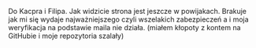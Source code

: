 Do Kacpra i Filipa.
Jak widzicie strona jest jeszcze w powijakach.
Brakuje jak mi się wydaje najważniejszego czyli wszelakich zabezpieczeń
a i moja weryfikacja na podstawie maila nie działa.
(miałem kłopoty z kontem na GitHubie i moje repozytoria szalały)
